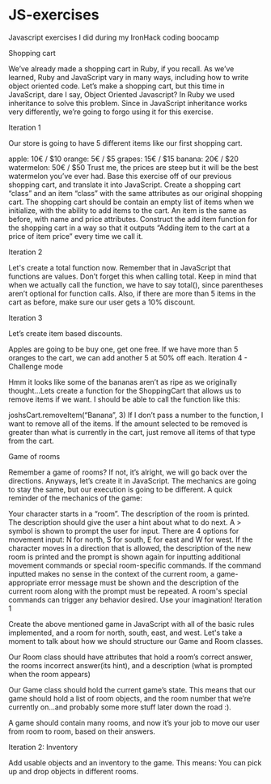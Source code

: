 # JS-exercises
Javascript exercises I did during my IronHack coding boocamp

Shopping cart

We’ve already made a shopping cart in Ruby, if you recall. As we’ve learned, Ruby and JavaScript vary in many ways, including how to write object oriented code. Let’s make a shopping cart, but this time in JavaScript, dare I say, Object Oriented Javascript? In Ruby we used inheritance to solve this problem. Since in JavaScript inheritance works very differently, we’re going to forgo using it for this exercise.

Iteration 1

Our store is going to have 5 different items like our first shopping cart.

apple: 10€ / $10
orange: 5€ / $5
grapes: 15€ / $15
banana: 20€ / $20
watermelon: 50€ / $50
Trust me, the prices are steep but it will be the best watermelon you’ve ever had. Base this exercise off of our previous shopping cart, and translate it into JavaScript. Create a shopping cart “class” and an item “class” with the same attributes as our original shopping cart. The shopping cart should be contain an empty list of items when we initialize, with the ability to add items to the cart. An item is the same as before, with name and price attributes. Construct the add item function for the shopping cart in a way so that it outputs “Adding item to the cart at a price of item price” every time we call it.

Iteration 2

Let's create a total function now. Remember that in JavaScript that functions are values. Don’t forget this when calling total. Keep in mind that when we actually call the function, we have to say total(), since parentheses aren’t optional for function calls. Also, if there are more than 5 items in the cart as before, make sure our user gets a 10% discount.

Iteration 3

Let’s create item based discounts.

Apples are going to be buy one, get one free.
If we have more than 5 oranges to the cart, we can add another 5 at 50% off each.
Iteration 4 - Challenge mode

Hmm it looks like some of the bananas aren’t as ripe as we originally thought...Lets create a function for the ShoppingCart that allows us to remove items if we want. I should be able to call the function like this:

joshsCart.removeItem(“Banana”, 3)
If I don’t pass a number to the function, I want to remove all of the items.
If the amount selected to be removed is greater than what is currently in the cart, just remove all items of that type from the cart.

Game of rooms

Remember a game of rooms? If not, it’s alright, we will go back over the directions. Anyways, let’s create it in JavaScript. The mechanics are going to stay the same, but our execution is going to be different. A quick reminder of the mechanics of the game:

Your character starts in a “room”.
The description of the room is printed. The description should give the user a hint about what to do next.
A > symbol is shown to prompt the user for input.
There are 4 options for movement input: N for north, S for south, E for east and W for west.
If the character moves in a direction that is allowed, the description of the new room is printed and the prompt is shown again for inputting additional movement commands or special room-specific commands.
If the command inputted makes no sense in the context of the current room, a game-appropriate error message must be shown and the description of the current room along with the prompt must be repeated.
A room's special commands can trigger any behavior desired. Use your imagination!
Iteration 1

Create the above mentioned game in JavaScript with all of the basic rules implemented, and a room for north, south, east, and west. Let's take a moment to talk about how we should structure our Game and Room classes.

Our Room class should have attributes that hold a room’s correct answer, the rooms incorrect answer(its hint), and a description (what is prompted when the room appears)

Our Game class should hold the current game’s state. This means that our game should hold a list of room objects, and the room number that we’re currently on...and probably some more stuff later down the road :).

A game should contain many rooms, and now it’s your job to move our user from room to room, based on their answers.

Iteration 2: Inventory

Add usable objects and an inventory to the game. This means: You can pick up and drop objects in different rooms.
